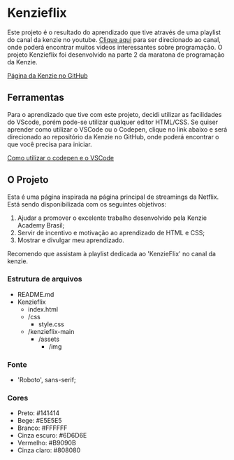 # Kenzieflix

Este projeto é o resultado do aprendizado que tive através de uma playlist do canal da kenzie no youtube. [Clique aqui](https://www.youtube.com/c/KenzieAcademyBrasil) para ser direcionado ao canal, onde poderá encontrar muitos vídeos interessantes sobre programação.
O projeto Kenzieflix foi desenvolvido na parte 2 da maratona de programação da Kenzie.

[Página da Kenzie no GitHub](https://github.com/kenzie-academy-brasil)

## Ferramentas

Para o aprendizado que tive com este projeto, decidi utilizar as facilidades do VScode, porém pode-se utilizar qualquer editor HTML/CSS.
Se quiser aprender como utilizar o VSCode ou o Codepen, clique no link abaixo e será direcionado ao repositório da Kenzie no GitHub, onde poderá encontrar o que você precisa para iniciar.

[Como utilizar o codepen e o VSCode](https://kenzie-academy-brasil.github.io/ferramentas/)

## O Projeto

Esta é uma página inspirada na página principal de streamings da Netflix. Está sendo disponibilizada com os seguintes objetivos:

1. Ajudar a promover o excelente trabalho desenvolvido pela Kenzie Academy Brasil;
2. Servir de incentivo e motivação ao aprendizado de HTML e CSS;
3. Mostrar e divulgar meu aprendizado.

Recomendo que assistam à playlist dedicada ao 'KenzieFlix' no canal da kenzie.

### Estrutura de arquivos

- README.md
- Kenzieflix
    - index.html
    - /css
      - style.css
    - /kenzieflix-main
      - /assets
        - /img

### Fonte

- 'Roboto', sans-serif;

### Cores

- Preto: #141414
- Bege: #E5E5E5
- Branco: #FFFFFF
- Cinza escuro: #6D6D6E
- Vermelho: #B9090B
- Cinza claro: #808080
